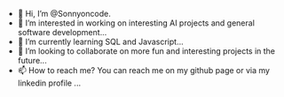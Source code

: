 - 👋 Hi, I’m @Sonnyoncode. 
- 👀 I’m interested in working on interesting AI projects and general software development...
- 🌱 I’m currently learning SQL and Javascript...
- 💞️ I’m looking to collaborate on more fun and interesting projects in the future...
- 📫 How to reach me? You can reach me on my github page or via my linkedin profile ...

<!---
Sonnyoncode/Sonnyoncode is a ✨ special ✨ repository because its `README.md` (this file) appears on your GitHub profile.
You can click the Preview link to take a look at your changes.
--->
